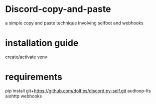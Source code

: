 # Discord-copy-and-paste
a simple copy and paste technique involving selfbot and webhooks

# installation guide
create/activate venv

# requirements
pip install git+https://github.com/dolfies/discord.py-self.git audioop-lts aiohttp webhooks
